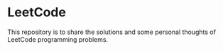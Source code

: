 # LeetCode
This repository is to share the solutions and some personal thoughts of LeetCode programming problems.
